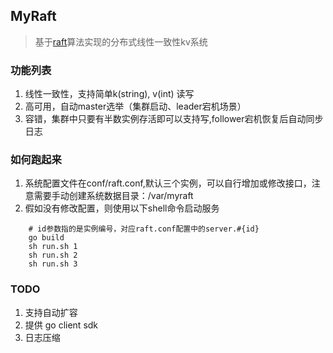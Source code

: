 ## MyRaft
>基于[raft](https://github.com/maemual/raft-zh_cn)算法实现的分布式线性一致性kv系统
### 功能列表
1. 线性一致性，支持简单k(string), v(int) 读写
2. 高可用，自动master选举（集群启动、leader宕机场景）
3. 容错，集群中只要有半数实例存活即可以支持写,follower宕机恢复后自动同步日志

### 如何跑起来
1. 系统配置文件在conf/raft.conf,默认三个实例，可以自行增加或修改接口，注意需要手动创建系统数据目录：/var/myraft
2. 假如没有修改配置，则使用以下shell命令启动服务
```shell
    # id参数指的是实例编号，对应raft.conf配置中的server.#{id}
    go build
    sh run.sh 1
    sh run.sh 2          
    sh run.sh 3
```

### TODO
1. 支持自动扩容
2. 提供 go client sdk
3. 日志压缩
